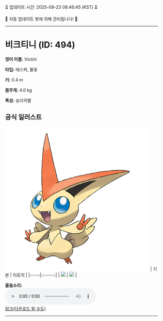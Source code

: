 
⏳ 업데이트 시간: 2025-09-23 08:46:45 (KST) ⏳

🤖 자동 업데이트 봇에 의해 관리됩니다! 🤖

---

# 비크티니 (ID: 494)
**영어 이름:** Victini

**타입:** 에스퍼, 불꽃

**키:** 0.4 m

**몸무게:** 4.0 kg

**특성:** 승리의별

## 공식 일러스트
![](https://raw.githubusercontent.com/PokeAPI/sprites/master/sprites/pokemon/other/official-artwork/494.png)
| 기본 | 이로치 |
|:----:|:------:|
| <img src="http://play.pokemonshowdown.com/sprites/ani/victini.gif" width="200"> | <img src="http://play.pokemonshowdown.com/sprites/ani-shiny/victini.gif" width="200"> |

**울음소리:**<br><audio controls src="https://raw.githubusercontent.com/PokeAPI/cries/main/cries/pokemon/latest/494.ogg"></audio><br> [링크(다운로드 될 수도)](https://raw.githubusercontent.com/PokeAPI/cries/main/cries/pokemon/latest/494.ogg)


---
